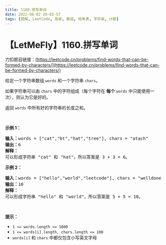 ```yaml
---
title: 1160.拼写单词
date: 2022-06-02 20-03-57
tags: [题解, LeetCode, 简单, 数组, 哈希表, 字符串, 计数]
---
```


# 【LetMeFly】1160.拼写单词

力扣题目链接：[https://leetcode.cn/problems/find-words-that-can-be-formed-by-characters/](https://leetcode.cn/problems/find-words-that-can-be-formed-by-characters/)

<p>给定一个字符串数组&nbsp;<code>words</code>&nbsp;和一个字符串 <code>chars</code>。</p>

<p>如果字符串可以由 <code>chars</code> 中的字符组成（每个字符在 <strong>每个</strong>&nbsp;<code>words</code> 中只能使用一次），则认为它是好的。</p>

<p>返回&nbsp;<code>words</code>&nbsp;中所有好的字符串的长度之和。</p>

<p>&nbsp;</p>

<p><strong>示例 1：</strong></p>

<pre>
<strong>输入：</strong>words = ["cat","bt","hat","tree"], chars = "atach"
<strong>输出：</strong>6
<strong>解释： </strong>
可以形成字符串 "cat" 和 "hat"，所以答案是 3 + 3 = 6。
</pre>

<p><strong>示例 2：</strong></p>

<pre>
<strong>输入：</strong>words = ["hello","world","leetcode"], chars = "welldonehoneyr"
<strong>输出：</strong>10
<strong>解释：</strong>
可以形成字符串 "hello" 和 "world"，所以答案是 5 + 5 = 10。
</pre>

<p>&nbsp;</p>

<p><strong>提示：</strong></p>

<ul>
	<li><code>1 &lt;= words.length &lt;= 1000</code></li>
	<li><code>1 &lt;= words[i].length, chars.length&nbsp;&lt;= 100</code></li>
	<li><code>words[i]</code>&nbsp;和&nbsp;<code>chars</code> 中都仅包含小写英文字母</li>
</ul>


    